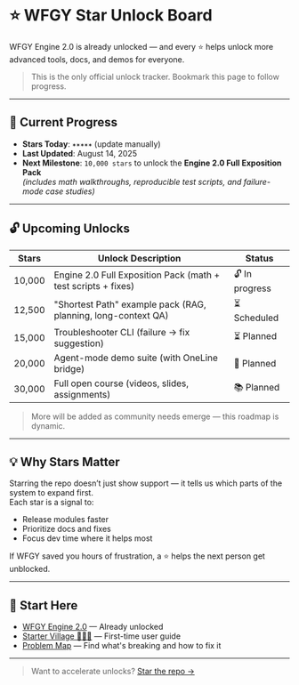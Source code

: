 # ⭐ WFGY Star Unlock Board

WFGY Engine 2.0 is already unlocked — and every ⭐ helps unlock more advanced tools, docs, and demos for everyone.

> This is the only official unlock tracker. Bookmark this page to follow progress.

---

## 🌟 Current Progress

- **Stars Today**: `✶✶✶✶✶` (update manually)
- **Last Updated**: August 14, 2025  
- **Next Milestone**: `10,000 stars` to unlock the **Engine 2.0 Full Exposition Pack**  
  _(includes math walkthroughs, reproducible test scripts, and failure-mode case studies)_

---

## 🔓 Upcoming Unlocks

| Stars         | Unlock Description                                             | Status     |
|---------------|----------------------------------------------------------------|------------|
| 10,000        | Engine 2.0 Full Exposition Pack (math + test scripts + fixes) | 🔓 In progress |
| 12,500        | "Shortest Path" example pack (RAG, planning, long-context QA) | ⏳ Scheduled |
| 15,000        | Troubleshooter CLI (failure → fix suggestion)                 | ⏳ Planned |
| 20,000        | Agent-mode demo suite (with OneLine bridge)                  | 🧭 Planned |
| 30,000        | Full open course (videos, slides, assignments)               | 📚 Planned |

> More will be added as community needs emerge — this roadmap is dynamic.

---

## 💡 Why Stars Matter

Starring the repo doesn’t just show support — it tells us which parts of the system to expand first.  
Each star is a signal to:
- Release modules faster
- Prioritize docs and fixes
- Focus dev time where it helps most

If WFGY saved you hours of frustration, a ⭐ helps the next person get unblocked.

---

## 🧭 Start Here

- [WFGY Engine 2.0](https://github.com/onestardao/WFGY/blob/main/core/README.md) — Already unlocked
- [Starter Village 🧙‍♂️🏡](https://github.com/onestardao/WFGY/blob/main/StarterVillage/README.md) — First-time user guide
- [Problem Map](https://github.com/onestardao/WFGY/tree/main/ProblemMap/README.md) — Find what's breaking and how to fix it

---

> Want to accelerate unlocks? [Star the repo →](https://github.com/onestardao/WFGY)
